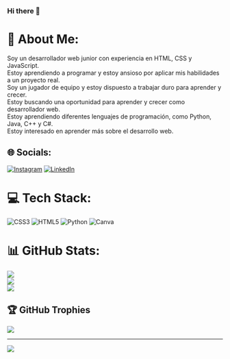 ### Hi there 👋
# 💫 About Me:
Soy un desarrollador web junior con experiencia en HTML, CSS y JavaScript. <br>Estoy aprendiendo a programar y estoy ansioso por aplicar mis habilidades a un proyecto real. <br>Soy un jugador de equipo y estoy dispuesto a trabajar duro para aprender y crecer.<br>Estoy buscando una oportunidad para aprender y crecer como desarrollador web. <br>Estoy aprendiendo diferentes lenguajes de programación, como Python, Java, C++ y C#.<br>Estoy interesado en aprender más sobre el desarrollo web.<br>


## 🌐 Socials:
[![Instagram](https://img.shields.io/badge/Instagram-%23E4405F.svg?logo=Instagram&logoColor=white)](https://instagram.com/jafe_olivares) [![LinkedIn](https://img.shields.io/badge/LinkedIn-%230077B5.svg?logo=linkedin&logoColor=white)](https://linkedin.com/in/jafeth-olivares-madriz) 

# 💻 Tech Stack:
![CSS3](https://img.shields.io/badge/css3-%231572B6.svg?style=for-the-badge&logo=css3&logoColor=white) ![HTML5](https://img.shields.io/badge/html5-%23E34F26.svg?style=for-the-badge&logo=html5&logoColor=white) ![Python](https://img.shields.io/badge/python-3670A0?style=for-the-badge&logo=python&logoColor=ffdd54) ![Canva](https://img.shields.io/badge/Canva-%2300C4CC.svg?style=for-the-badge&logo=Canva&logoColor=white)
# 📊 GitHub Stats:
![](https://github-readme-stats.vercel.app/api?username=jafe123&theme=dark&hide_border=false&include_all_commits=false&count_private=false)<br/>
![](https://github-readme-streak-stats.herokuapp.com/?user=jafe123&theme=dark&hide_border=false)<br/>
![](https://github-readme-stats.vercel.app/api/top-langs/?username=jafe123&theme=dark&hide_border=false&include_all_commits=false&count_private=false&layout=compact)

## 🏆 GitHub Trophies
![](https://github-profile-trophy.vercel.app/?username=jafe123&theme=radical&no-frame=false&no-bg=true&margin-w=4)

---
[![](https://visitcount.itsvg.in/api?id=jafe123&icon=0&color=0)](https://visitcount.itsvg.in)

<!-- Proudly created with GPRM ( https://gprm.itsvg.in ) -->
<!--
**Jafe123/Jafe123** is a ✨ _special_ ✨ repository because its `README.md` (this file) appears on your GitHub profile.

Here are some ideas to get you started:

- 🔭 I’m currently working on ...
- 🌱 I’m currently learning ...
- 👯 I’m looking to collaborate on ...
- 🤔 I’m looking for help with ...
- 💬 Ask me about ...
- 📫 How to reach me: ...
- 😄 Pronouns: ...
- ⚡ Fun fact: ...
-->
